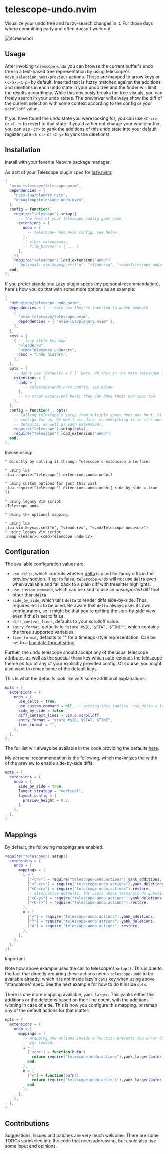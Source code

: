 # telescope-undo.nvim
Visualize your undo tree and fuzzy-search changes in it. For those days where committing early and
often doesn't work out.

![screenshot](https://user-images.githubusercontent.com/4604331/208297854-df5a104a-2fc1-4411-9f5f-5e40454d8dac.png)

## Usage

After invoking `telescope-undo` you can browse the current buffer's undo tree in a text-based tree
representation by using telescope's `move_selection_next/previous` actions. These are mapped to
arrow keys or `<C-n>,<C-p>` by default. Inserted text is fuzzy matched against the additions and
deletions in each undo state in your undo tree and the finder will limit the results accordingly.
While this obviously breaks the tree visuals, you can freely search in your undo states. The
previewer will always show the diff of the current selection with some context according to the
config or your `scrolloff` value.

If you have found the undo state you were looking for, you can use `<C-cr>` or `<C-r>` to revert to
that state. If you'd rather not change your whole buffer, you can use `<cr>` to yank the additions
of this undo state into your default register (use `<S-cr>` or `<C-y>` to yank the deletions).

## Installation
Install with your favorite Neovim package manager.

As part of your Telescope plugin spec for [lazy.nvim](https://github.com/folke/lazy.nvim):

```lua
{
  "nvim-telescope/telescope.nvim",
  dependencies = {
    "nvim-lua/plenary.nvim",
    "debugloop/telescope-undo.nvim",
  },
  config = function()
    require("telescope").setup({
      -- the rest of your telescope config goes here
      extensions = {
        undo = {
          -- telescope-undo.nvim config, see below
        },
        -- other extensions:
        -- file_browser = { ... }
      },
    })
    require("telescope").load_extension("undo")
    -- optional: vim.keymap.set("n", "<leader>u", "<cmd>Telescope undo<cr>")
  end,
},
```

If you prefer standalone Lazy plugin specs (my personal recommendation), here's how you do that with
some more options as an example:

```lua
{
  "debugloop/telescope-undo.nvim",
  dependencies = { -- note how they're inverted to above example
    {
      "nvim-telescope/telescope.nvim",
      dependencies = { "nvim-lua/plenary.nvim" },
    },
  },
  keys = {
    { -- lazy style key map
      "<leader>u",
      "<cmd>Telescope undo<cr>",
      desc = "undo history",
    },
  },
  opts = {
    -- don't use `defaults = { }` here, do this in the main telescope spec
    extensions = {
      undo = {
        -- telescope-undo.nvim config, see below
      },
      -- no other extensions here, they can have their own spec too
    },
  },
  config = function(_, opts)
    -- Calling telescope's setup from multiple specs does not hurt, it will happily merge the
    -- configs for us. We won't use data, as everything is in it's own namespace (telescope
    -- defaults, as well as each extension).
    require("telescope").setup(opts)
    require("telescope").load_extension("undo")
  end,
},
```

Invoke using:

```viml
" Directly by calling it through Telescope's extension interface:

" using lua
:lua require("telescope").extensions.undo.undo()

" using custom options for just this call
:lua require("telescope").extensions.undo.undo({ side_by_side = true })

" using legacy Vim script
:Telescope undo

" Using the optional mapping:

" using lua
:lua vim.keymap.set("n", "<leader>u", "<cmd>Telescope undo<cr>")
" using legacy Vim script
:nmap <leader>u <cmd>Telescope undo<cr>
```


## Configuration

The available configuration values are:

* `use_delta`, which controls whether [delta](https://github.com/dandavison/delta) is used for fancy
diffs in the preview section. If set to false, `telescope-undo` will not use `delta` even when
available and fall back to a plain diff with treesitter highlights.
* `use_custom_command`, which can be used to use an *unsupported* diff tool other than `delta`
* `side_by_side`, which tells `delta` to render diffs side-by-side. Thus, requires `delta` to be
used. Be aware that `delta` always uses its own configuration, so it might be that you're getting
the side-by-side view even if this is set to false.
* `diff_context_lines`, defaults to your scrolloff value.
* `entry_format`, defaults to `"state #$ID, $STAT, $TIME""`, which contains the three supported
variables.
* `time_format`, defaults to "" for a timeago-style representation. Can be set to a [Lua date format
  string](https://www.lua.org/pil/22.1.html).

Further, the undo telescope should accept any of the usual telescope attributes as well as the
special `theme` key which auto-extends the telescope theme *on top* of any of your explicitly
provided config. Of course, you might also want to remap some of the default keys.

This is what the defaults look like with some additional explanations:

```lua
opts = {
  extensions = {
    undo = {
      use_delta = true,
      use_custom_command = nil, -- setting this implies `use_delta = false`. Accepted format is: { "bash", "-c", "echo '$DIFF' | delta" }
      side_by_side = false,
      diff_context_lines = vim.o.scrolloff,
      entry_format = "state #$ID, $STAT, $TIME",
      time_format = "",
    },
  },
},
```

The full list will always be available in the code providing the defaults
[here](https://github.com/debugloop/telescope-undo.nvim/blob/main/lua/telescope/_extensions/undo.lua#L6).

My personal recommendation is the following, which maximizes the width of the preview to enable
side-by-side diffs:

```lua
opts = {
  extensions = {
    undo = {
      side_by_side = true,
      layout_strategy = "vertical",
      layout_config = {
        preview_height = 0.8,
      },
    },
  },
}
```

## Mappings

By default, the following mappings are enabled.

```lua
require("telescope").setup({
  extensions = {
    undo = {
      mappings = {
        i = {
          ["<cr>"] = require("telescope-undo.actions").yank_additions,
          ["<S-cr>"] = require("telescope-undo.actions").yank_deletions,
          ["<C-cr>"] = require("telescope-undo.actions").restore,
          -- alternative defaults, for users whose terminals do questionable things with modified <cr>
          ["<C-y>"] = require("telescope-undo.actions").yank_deletions,
          ["<C-r>"] = require("telescope-undo.actions").restore,
        },
        n = {
          ["y"] = require("telescope-undo.actions").yank_additions,
          ["Y"] = require("telescope-undo.actions").yank_deletions,
          ["u"] = require("telescope-undo.actions").restore,
        },
      },
    },
  },
})
```

> [!IMPORTANT]  
> Note how above example uses the call to telescope's `setup()`. This is due to the fact that
> directly requiring these actions needs `telescope-undo` to be available already, which it is not
> inside lazy's `opts` key when using above "standalone" spec. See the next example for how to do it
> inside `opts`.

There is one more mapping available, `yank_larger`. This yanks either the additions or the deletions
based on their line count, with the additions winning in case of a tie. This is how you configure
this mapping, or remap any of the default actions for that matter:

```lua
opts = {
  extensions = {
    undo = {
      mappings = {
        -- Wrapping the actions inside a function prevents the error due to telescope-undo being not
        -- yet loaded.
        i = {
          ["<cr>"] = function(bufnr)
            return require("telescope-undo.actions").yank_larger(bufnr)
          end,
        },
        n = {
          ["y"] = function(bufnr)
            return require("telescope-undo.actions").yank_larger(bufnr)
          end,
        },
      },
    },
  },
}
```

## Contributions

Suggestions, issues and patches are very much welcome. There are some TODOs sprinkeled into the code
that need addressing, but could also use some input and opinions.
